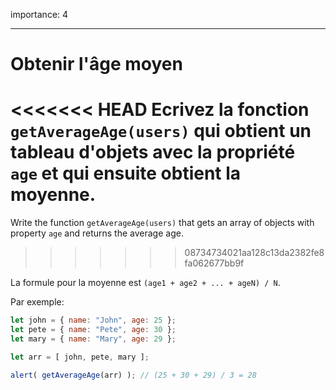 importance: 4

---

# Obtenir l'âge moyen

<<<<<<< HEAD
Ecrivez la fonction `getAverageAge(users)` qui obtient un tableau d'objets avec la propriété `age` et qui ensuite obtient la moyenne.
=======
Write the function `getAverageAge(users)` that gets an array of objects with property `age` and returns the average age.
>>>>>>> 08734734021aa128c13da2382fe8fa062677bb9f

La formule pour la moyenne est `(age1 + age2 + ... + ageN) / N`.

Par exemple:

```js no-beautify
let john = { name: "John", age: 25 };
let pete = { name: "Pete", age: 30 };
let mary = { name: "Mary", age: 29 };

let arr = [ john, pete, mary ];

alert( getAverageAge(arr) ); // (25 + 30 + 29) / 3 = 28
```
